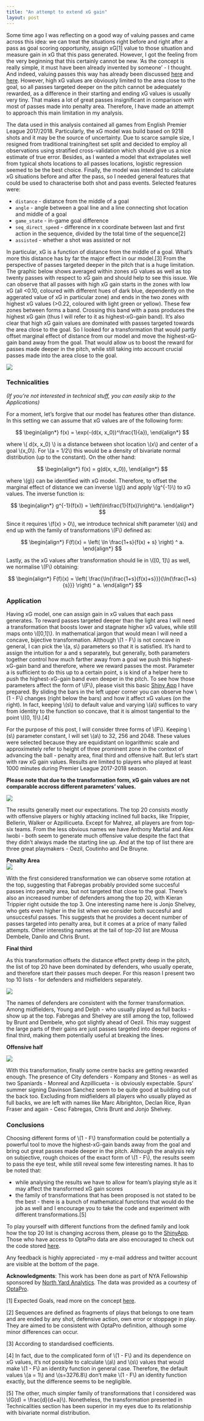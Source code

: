 ```yaml
---
title: "An attempt to extend xG gain"
layout: post
---
```

Some time ago I was reflecting on a good way of valuing passes and came
across this idea: we can treat the situations right before and right
after a pass as goal scoring opportunity, assign xG[1] value to those
situation and measure gain in xG that this pass generated. However, I
got the feeling from the very beginning that this certainly cannot be
new. ‘As the concept is really simple, it must have been already
invented by someone’ - I thought. And indeed, valuing passes this way
has already been discussed
[here](https://www.optasportspro.com/about/optapro-blog/posts/2015/film-optapro-forum-beyond-shots/mbuBlogsyPost)
and
[here](http://mackayanalytics.nl/2016/05/02/measuring-passing-skill/).
However, high xG values are obviously limited to the area close to the
goal, so all passes targeted deeper on the pitch cannot be adequately
rewarded, as a difference in their starting and ending xG values is
usually very tiny. That makes a lot of great passes insignificant in
comparison with most of passes made into penalty area. Therefore, I have
made an attempt to approach this main limitation in my analysis.

The data used in this analysis contained all games from English Premier
League 2017/2018. Particularly, the xG model was build based on 9218
shots and it may be the source of uncertainty. Due to scarce sample
size, I resigned from traditional training/test set split and decided to
employ all observations using stratified cross-validation which should
give us a nice estimate of true error. Besides, as I wanted a model that
extrapolates well from typical shots locations to all passes locations,
logistic regression seemed to be the best choice. Finally, the model was
intended to calculate xG situations before and after the pass, so I
needed general features that could be used to characterise both shot and
pass events. Selected features were:

-   `distance` - distance from the middle of a goal
-   `angle` - angle between a goal line and a line connecting shot
    location and middle of a goal
-   `game_state` - in-game goal difference
-   `seq_direct_speed` - difference in x coordinate between last and
    first action in the sequence, divided by the total time of the
    sequence[2]
-   `assisted` - whether a shot was assisted or not

In particular, xG is a function of distance from the middle of a goal.
What’s more this distance has by far the major effect in our model.[3]
From the perspective of passes targeted deeper in the pitch that is a
huge limitation. The graphic below shows averaged within zones xG values
as well as top twenty passes with respect to xG gain and should help to
see this issue. We can observe that all passes with high xG gain starts
in the zones with low xG (all &lt;0.10, coloured with different hues of
dark blue, dependently on the aggerated value of xG in particular zone)
and ends in the two zones with highest xG values (&gt;0.22, coloured
with light green or yellow). These few zones between forms a band.
Crossing this band with a pass produces the highest xG gain (thus I will
refer to it as highest-xG-gain band). It’s also clear that high xG gain
values are dominated with passes targeted towards the area close to the
goal. So I looked for a transformation that would partly offset marginal
effect of distance from our model and move the highest-xG-gain band away
from the goal. That would allow us to boost the reward for passes made
deeper in the pitch, while still taking into account crucial passes made
into the area close to the goal.

<img src="https://kubamichalczyk.github.io/images/top-xG-gain-passes.png" style="display: block; margin: auto;" />

### Technicalities

*(If you’re not interested in technical stuff, you can easily skip to
the Applications)*

For a moment, let’s forgive that our model has features other than
distance. In this setting we can assume that xG values are of the
following form:

$$
\begin{align*}
f(x) = \exp(-(d(x, x_0))^\frac{1}{a}),
\end{align*}
$$

where \\( d(x, x_0) \\) is a distance between shot location \\(x\\)
and center of a goal \\(x_0\\). For \\(a = 1/2\\) this would
be a density of bivariate normal distribution (up to the constant). On
the other hand:

$$
\begin{align*}
f(x) = g(d(x, x_0)),
\end{align*}
$$

where \\(g\\) can be identified with xG model. Therefore, to offset the
marginal effect of distance we can inverse \\(g\\) and apply
\\(g^{-1}\\) to xG values. The inverse function is:

$$
\begin{align*}
g^{-1}(f(x)) = \left(\ln\frac{1}{f(x)}\right)^a.
\end{align*}
$$

Since it requires \\(f(x) > 0\\), we introduce technical shift parameter \\(s\\) and end up with the family of transformations \\(F\\) defined as:

$$
\begin{align*}
F(f)(x) = \left( \ln \frac{1+s}{f(x) + s} \right) ^ a.
\end{align*}
$$

Lastly, as the xG values after transformation should lie in \\(\[0, 1\]\\) as
well, we normalise \\(F\\) obtaining:

$$
\begin{align*}
F(f)(x) = \left( \frac{\ln{\frac{1+s}{f(x)+s}}}{\ln{\frac{1+s}{s}}} \right) ^ a.
\end{align*}
$$

### Application

Having xG model, one can assign gain in xG values that each pass
generates. To reward passes targeted deeper than the light area I will
need a transformation that boosts lower and stagnate higher xG values,
while still maps onto \\(\[0,1\]\\). In mathematical jargon that would mean I
will need a concave, bijective transformation. Although \\(1 - F\\) is not concave
in general, I can pick the \\(a, s\\) parameters so that it is satisfied.
It’s hard to assign the intuition for a and s separately, but generally,
both parameters together control how much farther away from a goal we
push this highest-xG-gain band and therefore, where we reward passes the
most. Parameter a is sufficient to do this up to a certain point, s is
kind of a helper here to push the highest-xG-gain band even deeper in
the pitch. To see how those parameters affect the form of \\(F\\), please
visit this basic [Shiny
App](https://kubamichalczyk.shinyapps.io/boosting-xG-gain/) I have
prepared. By sliding the bars in the left upper corner you can observe
how \\(1 - F\\) changes (right below the bars) and how it affect xG values (on
the right). In fact, keeping \\(s\\) to default value and varying \\(a\\)
suffices to vary from identity to the function so concave, that it is
almost tangential to the point \\((0, 1)\\).[4]

For the purpose of this post, I will consider three forms of \\(F\\).
Keeping \\(s\\) parameter constant, I will set \\(a\\) to 32, 256 and 2048.
These values were selected because they are equidistant on logarithmic
scale and approximetely refer to height of three prominent zone in the
context of advancing the ball - penalty area, final third and offensive
half. But let’s start with raw xG gain values. Results are limited to
players who played at least 1000 minutes during Premier League 2017-2018
season.

**Please note that due to the transformation form, xG gain values are
not comparable accross different parameters’ values.**

<img src="https://kubamichalczyk.github.io/images/xG-gain-rank-1.png" style="display: block; margin: auto;" />

The results generally meet our expectations. The top 20 consists mostly
with offensive players or highly attacking inclined full backs, like
Trippier, Bellerin, Walker or Azpillicueta. Except for Mahrez, all
players are from top-six teams. From the less obvious names we have
Anthony Martial and Alex Iwobi - both seem to generate much offensive
value despite the fact that they didn’t always made the starting line
up. And at the top of list there are three great playmakers - Oezil,
Coutinho and De Bruyne.

**Penalty Area**
<img src="https://kubamichalczyk.github.io/images/penalty-area-rank-1.png" style="display: block; margin: auto;" />

With the first considered transformation we can observe some rotation at
the top, suggesting that Fabregas probably provided some succesful
passes into penalty area, but not targeted that close to the goal.
There’s also an increased number of defenders among the top 20, with
Kieran Trippier right outside the top 3. One interesting name here is Jonjo
Shelvey, who gets even higher in the list when we consider both
succesful and unsuccesful passes. This suggests that he provides a
decent number of passes targeted into penalty area, but it comes at a
price of many failed attempts. Other interesting names at the tail of
top-20 list are Mousa Dembele, Danilo and Chris Brunt.

**Final third**

As this transformation offsets the distance effect pretty deep in the
pitch, the list of top 20 have been dominated by defenders, who usually
operate, and therefore start their passes much deeper. For this reason I
present two top 10 lists - for defenders and midfielders separately.

<img src="https://kubamichalczyk.github.io/images/final-third-rank-1.png" style="display: block; margin: auto;" />

The names of defenders are consistent with the former transformation.
Among midfielders, Young and Delph - who usually played as full backs -
show up at the top. Fabregas and Shelvey are still among the top,
followed by Brunt and Dembele, who got slightly ahead of Oezil. This may
suggest the large parts of their gains are just passes targeted into
deeper regions of final third, making them potentially useful at
breaking the lines.

**Offensive half**

<img src="https://kubamichalczyk.github.io/images/offensive-half-rank-1.png" style="display: block; margin: auto;" />

With this transformation, finally some centre backs are getting rewarded
enough. The presence of City defenders - Kompany and Stones - as well as
two Spaniards - Monreal and Azpillicueta - is obviously expectable.
Spurs’ summer signing Davinson Sanchez seem to be quite good at building
out of the back too. Excluding from midfielders all players who usually
played as full backs, we are left with names like Marc Albrighton,
Declan Rice, Ryan Fraser and again - Cesc Fabregas, Chris Brunt and
Jonjo Shelvey.

### Conclusions

Choosing different forms of \\(1 - F\\) transformation could be potentially a
powerful tool to move the highest-xG-gain bands away from the goal and
bring out great passes made deeper in the pitch. Although the analysis
rely on subjective, rough choices of the exact form of \\(1 - F\\), the results
seem to pass the eye test, while still reveal some few interesting
names. It has to be noted that:

-   while analysing the results we have to allow for team’s playing
    style as it may affect the transformed xG gain scores
-   the family of transformations that has been proposed is not stated
    to be the best - there is a bunch of mathematical functions that
    would do the job as well and I encourage you to take the code and
    experiment with different transformations.[5]

To play yourself with different functions from the defined family and
look how the top 20 list is changing accross them, please go to the
[ShinyApp](https://kubamichalczyk.shinyapps.io/boosting-xG-gain/). Those
who have access to OptaPro data are also encouraged to check out the
code stored [here](https://github.com/KubaMichalczyk/extending-xG-gain).

Any feedback is highly appreciated - my e-mail address and twitter
account are visible at the bottom of the page.

**Acknowledgments**: This work has been done as part of NYA Fellowship
sponsored by [North Yard Analytics](http://www.northyardanalytics.com/).
The data was provided as a courtesy of
[OptaPro](https://www.optasportspro.com/).

[1] Expected Goals, read more on the concept
[here](https://www.theguardian.com/football/2017/mar/30/expected-goals-big-football-data-leicester-city-norwich).

[2] Sequences are defined as fragments of plays that belongs to one team
and are ended by any shot, defensive action, own error or stoppage in
play. They are aimed to be consistent with OptaPro definition, although
some minor differences can occur.

[3] According to standardised coefficients.

[4] In fact, due to the complicated form of \\(1 - F\\) and its dependence on xG
values, it’s not possible to calculate \\(a\\) and \\(s\\) values that
would make \\(1 - F\\) an identity function in general case. Therefore, the
default values \\(a = 1\\) and \\(s=3276.8\\) don’t make \\(1 - F\\) an identity
function exactly, but the difference seems to be negligible.

[5] The other, much simpler family of transformations that I considered
was \\(G(d) = \frac{d}{d+a}\\). Nonetheless, the transformation presented
in Technicalities section has been superior in my eyes due to its
relationship with bivariate normal distribution.
